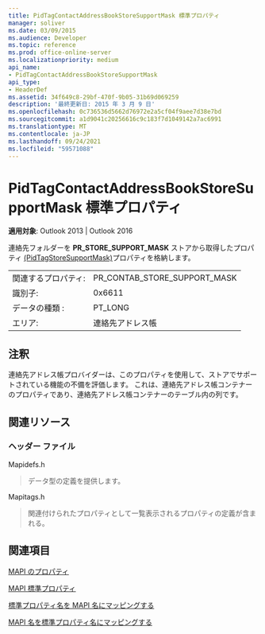 ```yaml
---
title: PidTagContactAddressBookStoreSupportMask 標準プロパティ
manager: soliver
ms.date: 03/09/2015
ms.audience: Developer
ms.topic: reference
ms.prod: office-online-server
ms.localizationpriority: medium
api_name:
- PidTagContactAddressBookStoreSupportMask
api_type:
- HeaderDef
ms.assetid: 34f649c8-29bf-470f-9b05-31b69d069259
description: '最終更新日: 2015 年 3 月 9 日'
ms.openlocfilehash: 0c736536d5662d76972e2a5cf04f9aee7d38e7bd
ms.sourcegitcommit: a1d9041c20256616c9c183f7d1049142a7ac6991
ms.translationtype: MT
ms.contentlocale: ja-JP
ms.lasthandoff: 09/24/2021
ms.locfileid: "59571088"
---
```

# <a name="pidtagcontactaddressbookstoresupportmask-canonical-property"></a>PidTagContactAddressBookStoreSupportMask 標準プロパティ

  
  
**適用対象**: Outlook 2013 | Outlook 2016 
  
連絡先フォルダーを **PR_STORE_SUPPORT_MASK** ストアから取得したプロパティ [(PidTagStoreSupportMask)](pidtagcontactaddressbookstoresupportmask-canonical-property.md)プロパティを格納します。
  
|||
|:-----|:-----|
|関連するプロパティ:  <br/> |PR_CONTAB_STORE_SUPPORT_MASK  <br/> |
|識別子:  <br/> |0x6611  <br/> |
|データの種類 :   <br/> |PT_LONG  <br/> |
|エリア:  <br/> |連絡先アドレス帳  <br/> |
   
## <a name="remarks"></a>注釈

連絡先アドレス帳プロバイダーは、このプロパティを使用して、ストアでサポートされている機能の不備を評価します。 これは、連絡先アドレス帳コンテナーのプロパティであり、連絡先アドレス帳コンテナーのテーブル内の列です。
  
## <a name="related-resources"></a>関連リソース

### <a name="header-files"></a>ヘッダー ファイル

Mapidefs.h
  
> データ型の定義を提供します。
    
Mapitags.h
  
> 関連付けられたプロパティとして一覧表示されるプロパティの定義が含まれる。
    
## <a name="see-also"></a>関連項目



[MAPI のプロパティ](mapi-properties.md)
  
[MAPI 標準プロパティ](mapi-canonical-properties.md)
  
[標準プロパティ名を MAPI 名にマッピングする](mapping-canonical-property-names-to-mapi-names.md)
  
[MAPI 名を標準プロパティ名にマッピングする](mapping-mapi-names-to-canonical-property-names.md)

